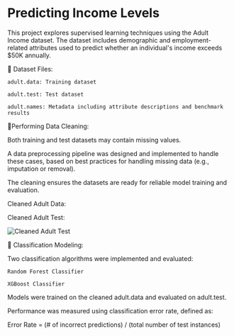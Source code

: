 # Predicting Income Levels

This project explores supervised learning techniques using the Adult Income dataset. The dataset includes demographic and employment-related attributes used to predict whether an individual's income exceeds $50K annually.

📂 Dataset Files:

    adult.data: Training dataset

    adult.test: Test dataset

    adult.names: Metadata including attribute descriptions and benchmark results



🧹Performing Data Cleaning:

Both training and test datasets may contain missing values. 

A data preprocessing pipeline was designed and implemented to handle these cases, based on best practices for handling missing data (e.g., imputation or removal).

The cleaning ensures the datasets are ready for reliable model training and evaluation.

Cleaned Adult Data:

Cleaned Adult Test:

![Cleaned Adult Test](https://github.com/DavangeSam/Predicting-Income-Levels/blob/main/Cleaned%20Adult%20Test.png?raw=true)

🤖 Classification Modeling:

Two classification algorithms were implemented and evaluated:

    Random Forest Classifier

    XGBoost Classifier


Models were trained on the cleaned adult.data and evaluated on adult.test. 

Performance was measured using classification error rate, defined as:

Error Rate = (# of incorrect predictions) / (total number of test instances)


